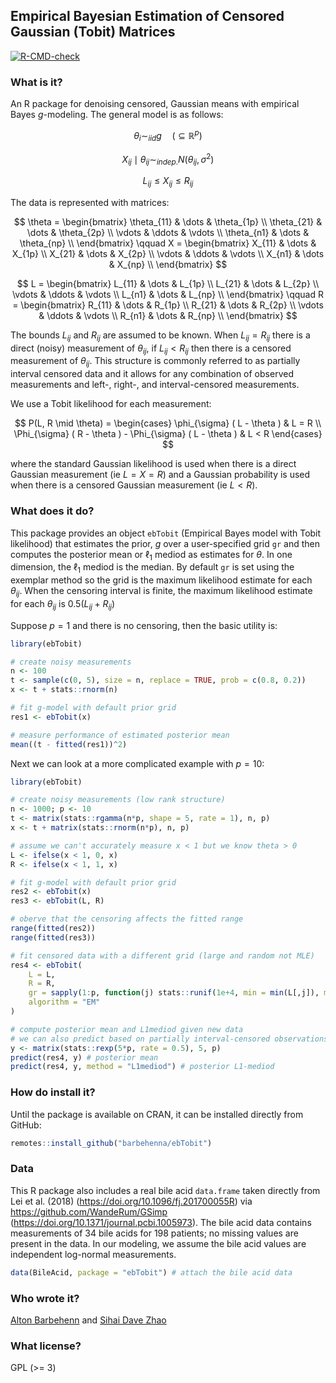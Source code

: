 ## Empirical Bayesian Estimation of Censored Gaussian (Tobit) Matrices

<!-- badges: start -->
[![R-CMD-check](https://github.com/barbehenna/ebTobit/actions/workflows/R-CMD-check.yaml/badge.svg)](https://github.com/barbehenna/ebTobit/actions/workflows/R-CMD-check.yaml)
<!-- badges: end -->

### What is it?

An R package for denoising censored, Gaussian means with empirical Bayes $g$-modeling.
The general model is as follows:

$$
\theta_i \sim_{iid} g \quad (\subseteq \mathbb{R}^p)
$$

$$
X_{ij} \mid \theta_{ij} \sim_{indep.} N(\theta_{ij}, \sigma^2)
$$

$$
L_{ij} \leq X_{ij} \leq R_{ij}
$$

The data is represented with matrices:

$$
\theta = \begin{bmatrix}
\theta_{11} & \dots & \theta_{1p} \\
\theta_{21} & \dots & \theta_{2p} \\
\vdots & \ddots & \vdots \\
\theta_{n1} & \dots & \theta_{np} \\
\end{bmatrix}
\qquad
X = \begin{bmatrix}
X_{11} & \dots & X_{1p} \\
X_{21} & \dots & X_{2p} \\
\vdots & \ddots & \vdots \\
X_{n1} & \dots & X_{np} \\
\end{bmatrix}
$$

$$
L = \begin{bmatrix}
L_{11} & \dots & L_{1p} \\
L_{21} & \dots & L_{2p} \\
\vdots & \ddots & \vdots \\
L_{n1} & \dots & L_{np} \\
\end{bmatrix}
\qquad
R = \begin{bmatrix}
R_{11} & \dots & R_{1p} \\
R_{21} & \dots & R_{2p} \\
\vdots & \ddots & \vdots \\
R_{n1} & \dots & R_{np} \\
\end{bmatrix}
$$

The bounds $L_{ij}$ and $R_{ij}$ are assumed to be known.
When $L_{ij} = R_{ij}$ there is a direct (noisy) measurement of $\theta_{ij}$, if $L_{ij} < R_{ij}$ then there is a censored measurement of $\theta_{ij}$.
This structure is commonly referred to as partially interval censored data and it allows for any combination of observed measurements and left-, right-, and interval-censored measurements.

We use a Tobit likelihood for each measurement:

$$
P(L, R \mid \theta) = \begin{cases}
\phi_{\sigma} ( L - \theta ) & L = R \\
\Phi_{\sigma} ( R - \theta ) - \Phi_{\sigma} ( L - \theta ) & L < R
\end{cases}
$$

where the standard Gaussian likelihood is used when there is a direct Gaussian measurement (ie $L = X = R$) and a Gaussian probability is used when there is a censored Gaussian measurement (ie $L < R$).


### What does it do?

This package provides an object `ebTobit` (Empirical Bayes model with Tobit likelihood) that estimates the prior, $g$ over a user-specified grid `gr` and then computes the posterior mean or $\ell_1$ mediod as estimates for $\theta$.
In one dimension, the $\ell_1$ mediod is the median.
By default `gr` is set using the exemplar method so the grid is the maximum likelihood estimate for each $\theta_{ij}$.
When the censoring interval is finite, the maximum likelihood estimate for each $\theta_{ij}$ is $0.5 ( L_{ij} + R_{ij} )$

Suppose $p = 1$ and there is no censoring, then the basic utility is:

```r
library(ebTobit)

# create noisy measurements
n <- 100
t <- sample(c(0, 5), size = n, replace = TRUE, prob = c(0.8, 0.2))
x <- t + stats::rnorm(n)

# fit g-model with default prior grid
res1 <- ebTobit(x)

# measure performance of estimated posterior mean
mean((t - fitted(res1))^2)
```

Next we can look at a more complicated example with $p = 10$:

```r
library(ebTobit)

# create noisy measurements (low rank structure)
n <- 1000; p <- 10
t <- matrix(stats::rgamma(n*p, shape = 5, rate = 1), n, p)
x <- t + matrix(stats::rnorm(n*p), n, p)

# assume we can't accurately measure x < 1 but we know theta > 0
L <- ifelse(x < 1, 0, x)
R <- ifelse(x < 1, 1, x)

# fit g-model with default prior grid
res2 <- ebTobit(x)
res3 <- ebTobit(L, R)

# oberve that the censoring affects the fitted range 
range(fitted(res2))
range(fitted(res3))

# fit censored data with a different grid (large and random not MLE)
res4 <- ebTobit(
    L = L,
    R = R,
    gr = sapply(1:p, function(j) stats::runif(1e+4, min = min(L[,j]), max = max(R[,j]))),
    algorithm = "EM"
)

# compute posterior mean and L1mediod given new data
# we can also predict based on partially interval-censored observations
y <- matrix(stats::rexp(5*p, rate = 0.5), 5, p)
predict(res4, y) # posterior mean
predict(res4, y, method = "L1mediod") # posterior L1-mediod
```


### How do install it?

Until the package is available on CRAN, it can be installed directly from GitHub:

```r
remotes::install_github("barbehenna/ebTobit")
```


### Data

This R package also includes a real bile acid `data.frame` taken directly from Lei et al. (2018) (https://doi.org/10.1096/fj.201700055R) via https://github.com/WandeRum/GSimp (https://doi.org/10.1371/journal.pcbi.1005973). The bile acid data contains measurements of 34 bile acids for 198 patients; no missing values are present in the data. In our modeling, we assume the bile acid values are independent log-normal measurements.

```r
data(BileAcid, package = "ebTobit") # attach the bile acid data
```


### Who wrote it?

[Alton Barbehenn](https://github.com/barbehenna) and [Sihai Dave Zhao](https://github.com/sdzhao)


### What license?

GPL (>= 3)

